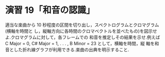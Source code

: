# 演習 19「和音の認識」
適当な楽曲から 10 秒程度の区間を切り出し，スペクトログラムとクロマグラム(横軸を時間と し，縦軸方向に各時間のクロマベクトルを並べたもの)を図示せよ.クロマグラムに対して，各フレームでの 和音を推定しその結果を示せ.例えば C Major = 0, C# Major = 1, . . . , B Minor = 23 として，横軸を時間，縦 軸を和音とした折れ線グラフが利用できる.楽曲の出典を明示すること.